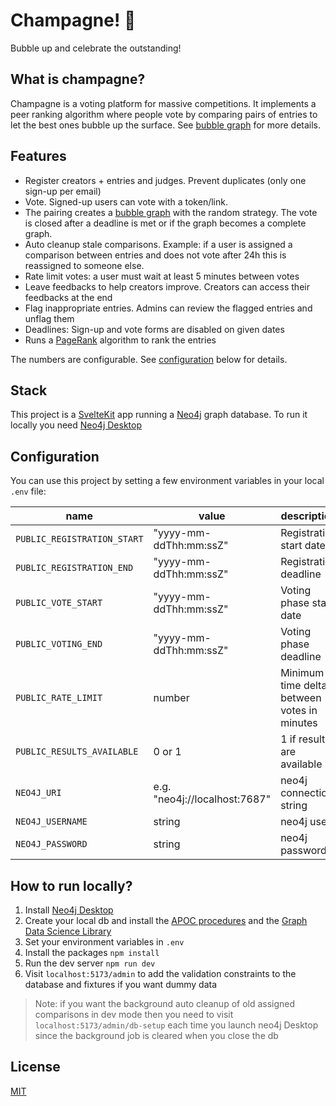 # Champagne! 🍾

Bubble up and celebrate the outstanding!

## What is champagne?

Champagne is a voting platform for massive competitions. It implements a peer ranking algorithm where people vote by comparing pairs of entries to let the best ones bubble up the surface. See [bubble graph](https://github.com/fcrozatier/NodeRank) for more details.

## Features

- Register creators + entries and judges. Prevent duplicates (only one sign-up per email)
- Vote. Signed-up users can vote with a token/link.
- The pairing creates a [bubble graph](https://github.com/fcrozatier/NodeRank#principles) with the random strategy. The vote is closed after a deadline is met or if the graph becomes a complete graph.
- Auto cleanup stale comparisons. Example: if a user is assigned a comparison between entries and does not vote after 24h this is reassigned to someone else.
- Rate limit votes: a user must wait at least 5 minutes between votes
- Leave feedbacks to help creators improve. Creators can access their feedbacks at the end
- Flag inappropriate entries. Admins can review the flagged entries and unflag them
- Deadlines: Sign-up and vote forms are disabled on given dates
- Runs a [PageRank](https://en.wikipedia.org/wiki/PageRank) algorithm to rank the entries

The numbers are configurable. See [configuration](#configuration) below for details.

## Stack

This project is a [SvelteKit](https://kit.svelte.dev/) app running a [Neo4j](https://neo4j.com/) graph database. To run it locally you need [Neo4j Desktop](https://neo4j.com/developer/neo4j-desktop/?ref=product)

## Configuration

You can use this project by setting a few environment variables in your local `.env` file:

| name                        | value                         | description                                 |
| --------------------------- | ----------------------------- | ------------------------------------------- |
| `PUBLIC_REGISTRATION_START` | "yyyy-mm-ddThh:mm:ssZ"        | Registration start date                     |
| `PUBLIC_REGISTRATION_END`   | "yyyy-mm-ddThh:mm:ssZ"        | Registration deadline                       |
| `PUBLIC_VOTE_START`         | "yyyy-mm-ddThh:mm:ssZ"        | Voting phase start date                     |
| `PUBLIC_VOTING_END`         | "yyyy-mm-ddThh:mm:ssZ"        | Voting phase deadline                       |
| `PUBLIC_RATE_LIMIT`         | number                        | Minimum time delta between votes in minutes |
| `PUBLIC_RESULTS_AVAILABLE`  | 0 or 1                        | 1 if results are available                  |
| `NEO4J_URI`                 | e.g. "neo4j://localhost:7687" | neo4j connection string                     |
| `NEO4J_USERNAME`            | string                        | neo4j user                                  |
| `NEO4J_PASSWORD`            | string                        | neo4j password                              |

## How to run locally?

1. Install [Neo4j Desktop](https://neo4j.com/developer/neo4j-desktop/?ref=product)
1. Create your local db and install the [APOC procedures](https://neo4j.com/docs/apoc/5/installation/#apoc) and the [Graph Data Science Library](https://neo4j.com/docs/graph-data-science/current/installation/neo4j-desktop/)
1. Set your environment variables in `.env`
1. Install the packages `npm install`
1. Run the dev server `npm run dev`
1. Visit `localhost:5173/admin` to add the validation constraints to the database and fixtures if you want dummy data

> Note: if you want the background auto cleanup of old assigned comparisons in dev mode then you need to visit `localhost:5173/admin/db-setup` each time you launch neo4j Desktop since the background job is cleared when you close the db

## License

[MIT](/LICENSE)
